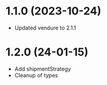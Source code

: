 # 1.1.0 (2023-10-24)

- Updated vendure to 2.1.1

# 1.2.0 (24-01-15)

- Add shipmentStrategy
- Cleanup of types
